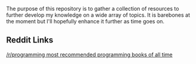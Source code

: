 The purpose of this repository is to gather a collection of resources to further develop my knowledge on a wide array of topics.
It is barebones at the moment but I'll hopefully enhance it further as time goes on.

## Reddit Links
[/r/programming most recommended programming books of all time](https://www.reddit.com/r/programming/comments/f9ut5f/the_most_recommended_programming_books_of_alltime/) 
